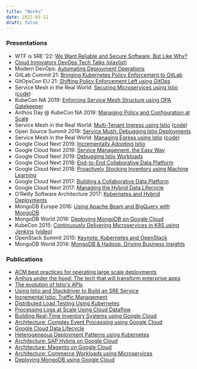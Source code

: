 ```yaml
---
title: "Works"
date: 2022-05-12
draft: false
---
```


### Presentations

- WTF is SRE ‘22: [We Want Reliable and Secure Software, But Like Why?](https://www.youtube.com/watch?v=moxtTwoLny8)
- [Cloud Innovators DevOps Tech Talks (playlist)](https://youtube.com/playlist?list=PLBgogxgQVM9vKWWgEro-Efqq1b_TKF6nO)
- Modern DevOps: [Automating Deployment Operations](https://youtu.be/lRJrwbL9G_4)
- GitLab Commit 21: [Bringing Kubernetes Policy Enforcement to GitLab](https://youtu.be/kAIn8xyUVls)
- GitOpsCon EU 21: [Shifting Policy Enforcement Left using GitOps](https://youtu.be/XvQZ3ZDjRls)
- Service Mesh in the Real World: [Securing Microservices using Istio](https://www.youtube.com/watch?v=6_iORQaYiaI) ([code](https://github.com/crcsmnky/securing-microservices-istio))
- KubeCon NA 2019: [Enforcing Service Mesh Structure using OPA Gatekeeper](https://www.youtube.com/watch?v=90RHTBinAFU)
- Anthos Day @ KubeCon NA 2019: [Managing Policy and Configuration at Scale](https://www.youtube.com/watch?v=nhXJzjITgMA)
- Service Mesh in the Real World: [Multi-Tenant Ingress using Istio](https://www.youtube.com/watch?v=PuJN1C4z3Uw) ([code](https://github.com/crcsmnky/istio-multi-ingress))
- Open Source Summit 2019: [Service Mush: Debugging Istio Deployments](https://ossna19.sched.com/event/PVap)
- Service Mesh in the Real World: [Managing Egress using Istio](https://www.youtube.com/watch?v=hjTLSaK4PH8) ([code](https://github.com/crcsmnky/istio-egress-gateway))
- Google Cloud Next 2019: [Incrementally Adopting Istio](https://www.youtube.com/watch?v=0cgTHQFXYPQ)
- Google Cloud Next 2019: [Service Management, the Easy Way](https://www.youtube.com/watch?v=Bvb12rY3N6w)
- Google Cloud Next 2019: [Debugging Istio Workloads](https://www.youtube.com/watch?v=FbYBO7Pi2d8)
- Google Cloud Next 2018: [End-to-End Collaborative Data Platform](https://youtu.be/DXXIyNTzjmE)
- Google Cloud Next 2018: [Proactively Stocking Inventory using Machine Learning](https://youtu.be/P9fL-Du_Yeo)
- Google Cloud Next 2017: [Building a Collaborative Data Platform](https://www.youtube.com/watch?v=pogLXF97K68)
- Google Cloud Next 2017: [Managing the Hybrid Data Lifecycle](https://www.youtube.com/watch?v=tGJBIY7AOLc)
- O’Reilly Software Architecture 2017: [Kubernetes and Hybrid Deployments](https://speakerdeck.com/crcsmnky/kubernetes-and-hybrid-deployments)
- MongoDB Europe 2016: [Using Apache Beam and BigQuery with MongoDB](https://www.mongodb.com/presentations/mongodb-europe-2016-warehousing-mongodb-data-using-apache-beam-and-bigquery)
- MongoDB World 2016: [Deploying MongoDB on Google Cloud](https://speakerdeck.com/crcsmnky/mongodb-world-2016-mongodb-and-google-cloud)
- KubeCon 2015: [Continuously Delivering Microservices in K8S using Jenkins](https://speakerdeck.com/crcsmnky/kubecon-continuously-delivering-microservices-in-kubernetes) ([video](https://www.youtube.com/watch?v=Odg_g_F55gs))
- OpenStack Summit 2015: [Keynote: Kubernetes and OpenStack](https://youtu.be/VnRmfb6DUh8?t=42m30s)
- MongoDB World 2014: [MongoDB & Hadoop, Driving Business Insights](https://www.mongodb.com/presentations/mongodb-and-hadoop-driving-business-insights)

### Publications

- [ACM best practices for operating large scale deployments](https://cloud.google.com/anthos-config-management/docs/concepts/best-practices-large-scale-deployment)
- [Anthos under the hood: The tech that will transform enterprise apps](https://inthecloud.withgoogle.com/content-anthos/dl-cd.html)
- [The evolution of Istio's APIs](https://istio.io/blog/2019/evolving-istios-apis/)
- [Using Istio and Stackdriver to Build an SRE Service](https://cloud.google.com/blog/products/devops-sre/the-service-mesh-era-using-istio-and-stackdriver-to-build-an-sre-service)
- [Incremental Istio: Traffic Management](https://istio.io/blog/2018/incremental-traffic-management/)
- [Distributed Load Testing Using Kubernetes](https://cloud.google.com/solutions/distributed-load-testing-using-kubernetes)
- [Processing Logs at Scale Using Cloud Dataflow](https://cloud.google.com/solutions/processing-logs-at-scale-using-dataflow)
- [Building Real-Time Inventory Systems using Google Cloud](https://cloud.google.com/solutions/building-real-time-inventory-systems-retail)
- [Architecture: Complex Event Processing using Google Cloud](https://cloud.google.com/solutions/architecture/complex-event-processing)
- [Google Cloud Data Lifecycle](https://cloud.google.com/solutions/data-lifecycle-cloud-platform)
- [Heterogeneous Deployment Patterns using Kubernetes](https://cloud.google.com/solutions/heterogeneous-deployment-patterns-with-kubernetes)
- [Architecture: SAP Hybris on Google Cloud](https://cloud.google.com/solutions/architecture/sap-hybris-deployment)
- [Architecture: Magento on Google Cloud](https://cloud.google.com/solutions/architecture/magento-deployment)
- [Architecture: Commerce Workloads using Microservices](https://cloud.google.com/solutions/architecture/scaling-commerce-workloads-architecture)
- [Deploying MongoDB using Google Cloud](https://cloud.google.com/solutions/deploy-mongodb)
